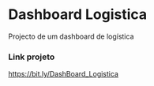 # Dashboard Logistica
 Projecto de um dashboard de logística 

###  Link projeto

https://bit.ly/DashBoard_Logistica
